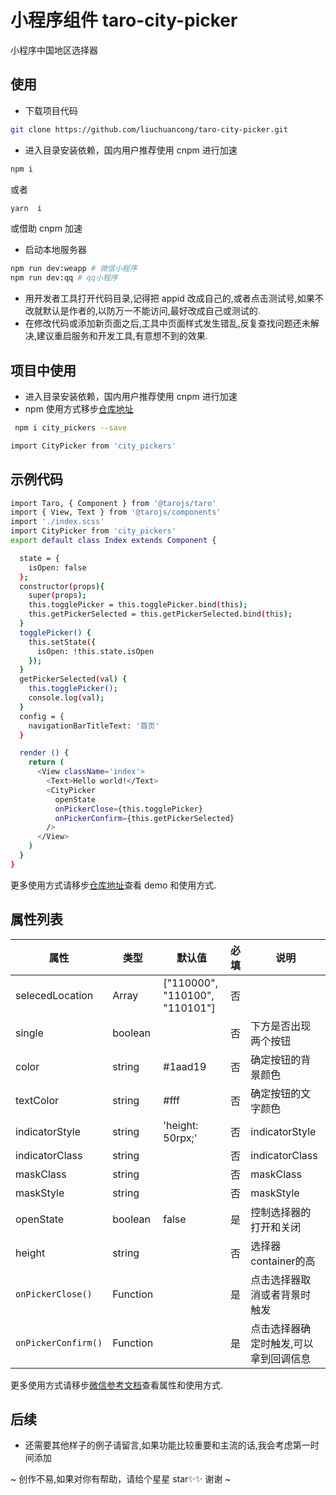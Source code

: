 # 小程序组件 taro-city-picker

小程序中国地区选择器

## 使用

- 下载项目代码

```bash
git clone https://github.com/liuchuancong/taro-city-picker.git
```

- 进入目录安装依赖，国内用户推荐使用 cnpm 进行加速

```bash
npm i
```

或者

```bash
yarn  i
```

或借助 cnpm 加速

- 启动本地服务器

```bash
npm run dev:weapp # 微信小程序
npm run dev:qq # qq小程序
```

- 用开发者工具打开代码目录,记得把 appid 改成自己的,或者点击测试号,如果不改就默认是作者的,以防万一不能访问,最好改成自己或测试的.
- 在修改代码或添加新页面之后,工具中页面样式发生错乱,反复查找问题还未解决,建议重启服务和开发工具,有意想不到的效果.

## 项目中使用

- 进入目录安装依赖，国内用户推荐使用 cnpm 进行加速
- npm 使用方式移步[仓库地址](https://www.npmjs.com/package/city_pickers)

```bash
 npm i city_pickers --save
```

```bash
import CityPicker from 'city_pickers'
```

## 示例代码

```bash
import Taro, { Component } from '@tarojs/taro'
import { View, Text } from '@tarojs/components'
import './index.scss'
import CityPicker from 'city_pickers'
export default class Index extends Component {

  state = {
    isOpen: false
  };
  constructor(props){
    super(props);
    this.togglePicker = this.togglePicker.bind(this);
    this.getPickerSelected = this.getPickerSelected.bind(this);
  }
  togglePicker() {
    this.setState({
      isOpen: !this.state.isOpen
    });
  }
  getPickerSelected(val) {
    this.togglePicker();
    console.log(val);
  }
  config = {
    navigationBarTitleText: '首页'
  }

  render () {
    return (
      <View className='index'>
        <Text>Hello world!</Text>
        <CityPicker
          openState
          onPickerClose={this.togglePicker}
          onPickerConfirm={this.getPickerSelected}
        />
      </View>
    )
  }
}

```

更多使用方式请移步[仓库地址](https://github.com/liuchuancong/taro-city-picker)查看 demo 和使用方式.

## 属性列表

| 属性               | 类型         | 默认值                        | 必填 | 说明      |
| -----------------  | ------------ | -----------------------------| ---- | ----------------------- |
| selecedLocation    | Array        |["110000", "110100", "110101"]| 否   |                                                               |
| single             | boolean      |                              | 否   | 下方是否出现两个按钮             |
| color              | string       | #1aad19                      | 否   | 确定按钮的背景颜色  |
| textColor          | string       | #fff                         | 否   | 确定按钮的文字颜色 |
| indicatorStyle     | string       | 'height: 50rpx;'             | 否   | indicatorStyle   |
| indicatorClass     | string       |                              | 否   | indicatorClass|    |
| maskClass          | string       |                              | 否   | maskClass                            |
| maskStyle          | string       |                              | 否   | maskStyle       |
| openState          | boolean      | false                        | 是   | 控制选择器的打开和关闭             |
| height             | string       |                              | 否   | 选择器container的高         |
| `onPickerClose()`  | Function     |                              | 是   | 点击选择器取消或者背景时触发                                                             |
| `onPickerConfirm()`| Function     |                              | 是   | 点击选择器确定时触发,可以拿到回调信息  

更多使用方式请移步[微信参考文档](https://developers.weixin.qq.com/miniprogram/dev/component/picker-view.html)查看属性和使用方式.

## 后续

- 还需要其他样子的例子请留言,如果功能比较重要和主流的话,我会考虑第一时间添加

~
创作不易,如果对你有帮助，请给个星星 star✨✨ 谢谢
~
